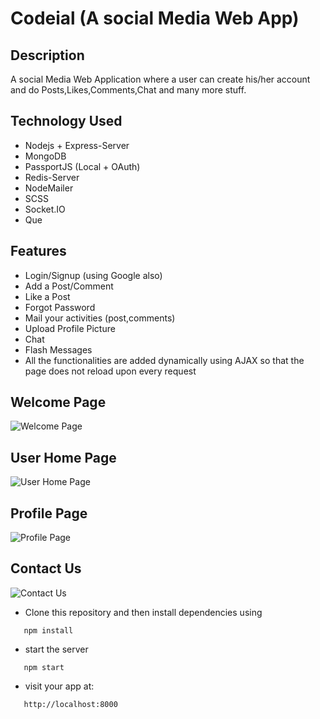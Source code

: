 <!-- do Pull the code and 'npm install' and you are good to go. -->
# Codeial (A social Media Web App)

## Description
A social Media Web Application where a user can create his/her account and do Posts,Likes,Comments,Chat and many more stuff.

## Technology Used
* Nodejs + Express-Server
* MongoDB
* PassportJS (Local + OAuth)
* Redis-Server
* NodeMailer
* SCSS
* Socket.IO
* Que

## Features
* Login/Signup (using Google also)
* Add a Post/Comment
* Like a Post
* Forgot Password
* Mail your activities (post,comments)
* Upload Profile Picture
* Chat
* Flash Messages
* All the functionalities are added dynamically using AJAX so that the page does not reload upon every request

## Welcome Page

![Welcome Page](../../../../D:/vs%20code%20programms/NodeJs/codeial/screenshorts/Screenshot_20221105_011002.png)

## User Home Page
![User Home Page](../../../../D:/vs%20code%20programms/NodeJs/codeial/screenshorts/Screenshot_20221105_012541.png)

## Profile Page
![Profile Page](../../../../D:/vs%20code%20programms/NodeJs/codeial/screenshorts/Screenshot_20221105_012658.png)

## Contact Us
![Contact Us](../../../../D:/vs%20code%20programms/NodeJs/codeial/screenshorts/Screenshot_20221105_012848.png)

- Clone this repository and then install dependencies using

```
   npm install
```

- start the server
```
   npm start
```
- visit your app at:
```
   http://localhost:8000
```
